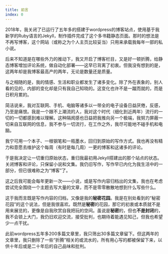 ```yaml
---
title: 前言
index: 0
---
```


2018年，我关闭了已运行了五年多的搭建于wordpress的博客站点，使用基于我新学的Ruby语言的Jekyll，制作插件完成了这个多书籍静态页面。那时的想法是不再写博客，这个网站（或称之为个人主页比较妥当）只用来承载我每年一部的私小说。

后来不知道是在哪些外力的推动下，我又开启了博客栏目，又是好一顿折腾，给静态博客增加评论系统，做自动化部署——这早已背离了初衷。但我没有想到的是，这两年却是我博客最高产的两年，无论是数量还是质量。

与之相随的是，我的情感、生活和职业都发生了诸多变化。除了外在表象的，别人看的见的，内部的变化却是只有我自己知晓的。这变化也许不是一蹴而就的，而是日积月累的。

简洁说来，我对互联网、手机、电脑等诸多以一带全的电子设备日益厌倦，反感，乃至是痛恨。我是一个跟不上潮流的人，我对这个时代（细化到近两年）流行的一切的一切都感到难以理解。这种隔阂感也日益把我推向另一个极端，我努力屏蔽一切来自互联网的信息，我不参与一切流行，在工作之外，我尽可能地不碰手机和电脑。

我宁可用一个本子、一根钢笔和一瓶墨水，回归到原始的写作方式。我也再没有精力和意愿去维护这个每周（有时是每几周）一更的博客和这诸多的评论。

于是我决定让一切重归原始状态，重归我最初用Jekyll搭建出的那个站点的状态。关闭博客和评论，只保留小说和文集。我仍旧写作，写作早已内化为我生活中的一部分，但已很难称之为“博客”了。

这之后我可能会每年更新一次——小说，或是写作内容归档出的文集，我也在考虑尝试完全围绕一个主题去写大量的文章，而不是零零散散地想到什么写些什么。

这于我而言既是写作内容的归档，又像是我的**秘密花园**。我是在别处看到的“秘密花园”的这个说法，但是我很喜欢。既然是**秘密**的花园，那它的初衷或本质就不是用来展览的，更像是自我欣赏自我把玩的空间。虽说是**秘密**的，但也**不是封闭**的，我不会锁上大门，我仍旧欢迎交流，接受批判，也期待着能遇见知己，但我也希望少一点干扰。

此前wordpress五年多200多篇文章里，我只筛出30多篇文章留下。但这两年的文章里，我只删除了一些“折腾”相关的或流水的，所有用心写的都被保留下来，以供十年后或是二十年后的自己品味和批判。



